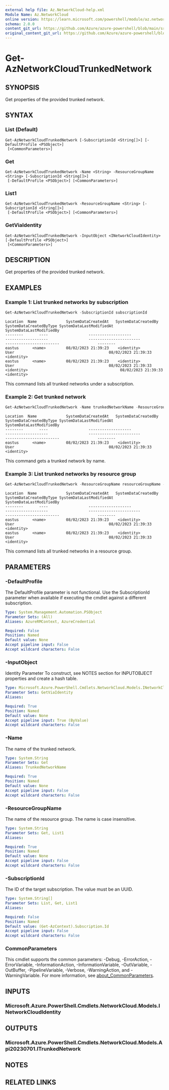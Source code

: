 ```yaml
---
external help file: Az.NetworkCloud-help.xml
Module Name: Az.NetworkCloud
online version: https://learn.microsoft.com/powershell/module/az.networkcloud/get-aznetworkcloudtrunkednetwork
schema: 2.0.0
content_git_url: https://github.com/Azure/azure-powershell/blob/main/src/NetworkCloud/NetworkCloud/help/Get-AzNetworkCloudTrunkedNetwork.md
original_content_git_url: https://github.com/Azure/azure-powershell/blob/main/src/NetworkCloud/NetworkCloud/help/Get-AzNetworkCloudTrunkedNetwork.md
---
```


# Get-AzNetworkCloudTrunkedNetwork

## SYNOPSIS
Get properties of the provided trunked network.

## SYNTAX

### List (Default)
```
Get-AzNetworkCloudTrunkedNetwork [-SubscriptionId <String[]>] [-DefaultProfile <PSObject>]
 [<CommonParameters>]
```

### Get
```
Get-AzNetworkCloudTrunkedNetwork -Name <String> -ResourceGroupName <String> [-SubscriptionId <String[]>]
 [-DefaultProfile <PSObject>] [<CommonParameters>]
```

### List1
```
Get-AzNetworkCloudTrunkedNetwork -ResourceGroupName <String> [-SubscriptionId <String[]>]
 [-DefaultProfile <PSObject>] [<CommonParameters>]
```

### GetViaIdentity
```
Get-AzNetworkCloudTrunkedNetwork -InputObject <INetworkCloudIdentity> [-DefaultProfile <PSObject>]
 [<CommonParameters>]
```

## DESCRIPTION
Get properties of the provided trunked network.

## EXAMPLES

### Example 1: List trunked networks by subscription
```powershell
Get-AzNetworkCloudTrunkedNetwork -SubscriptionId subscriptionId
```

```output
Location  Name             SystemDataCreatedAt   SystemDataCreatedBy    SystemDataCreatedByType SystemDataLastModifiedAt SystemDataLastModifiedBy
--------       ----                  -------------------                 -------------------                  -----------------------                   ------------------------                 --------
eastus      <name>         08/02/2023 21:39:23    <identity>                          User                                          08/02/2023 21:39:33          <identity>
eastus      <name>         08/02/2023 21:39:23    <identity>                          User                                          08/02/2023 21:39:33          <identity>                                         08/02/2023 21:39:33          <identity>
```

This command lists all trunked networks under a subscription.

### Example 2: Get trunked network
```powershell
Get-AzNetworkCloudTrunkedNetwork -Name trunkedNetworkName -ResourceGroupName resourceGroupName -SubscriptionId subscriptionId
```

```output
Location  Name             SystemDataCreatedAt   SystemDataCreatedBy    SystemDataCreatedByType SystemDataLastModifiedAt SystemDataLastModifiedBy
--------       ----                  -------------------                 -------------------                  -----------------------                   ------------------------                 --------
eastus      <name>         08/02/2023 21:39:23    <identity>                          User                                          08/02/2023 21:39:33          <identity>
```

This command gets a trunked network by name.

### Example 3: List trunked networks by resource group
```powershell
Get-AzNetworkCloudTrunkedNetwork -ResourceGroupName resourceGroupName -SubscriptionId subscriptionId
```

```output
Location  Name             SystemDataCreatedAt   SystemDataCreatedBy    SystemDataCreatedByType SystemDataLastModifiedAt SystemDataLastModifiedBy
--------       ----                  -------------------                 -------------------                  -----------------------                   ------------------------                 --------
eastus      <name>         08/02/2023 21:39:23    <identity>                          User                                          08/02/2023 21:39:33          <identity>
eastus      <name>         08/02/2023 21:39:23    <identity>                          User                                          08/02/2023 21:39:33          <identity>
```

This command lists all trunked networks in a resource group.

## PARAMETERS

### -DefaultProfile
The DefaultProfile parameter is not functional.
Use the SubscriptionId parameter when available if executing the cmdlet against a different subscription.

```yaml
Type: System.Management.Automation.PSObject
Parameter Sets: (All)
Aliases: AzureRMContext, AzureCredential

Required: False
Position: Named
Default value: None
Accept pipeline input: False
Accept wildcard characters: False
```

### -InputObject
Identity Parameter
To construct, see NOTES section for INPUTOBJECT properties and create a hash table.

```yaml
Type: Microsoft.Azure.PowerShell.Cmdlets.NetworkCloud.Models.INetworkCloudIdentity
Parameter Sets: GetViaIdentity
Aliases:

Required: True
Position: Named
Default value: None
Accept pipeline input: True (ByValue)
Accept wildcard characters: False
```

### -Name
The name of the trunked network.

```yaml
Type: System.String
Parameter Sets: Get
Aliases: TrunkedNetworkName

Required: True
Position: Named
Default value: None
Accept pipeline input: False
Accept wildcard characters: False
```

### -ResourceGroupName
The name of the resource group.
The name is case insensitive.

```yaml
Type: System.String
Parameter Sets: Get, List1
Aliases:

Required: True
Position: Named
Default value: None
Accept pipeline input: False
Accept wildcard characters: False
```

### -SubscriptionId
The ID of the target subscription.
The value must be an UUID.

```yaml
Type: System.String[]
Parameter Sets: List, Get, List1
Aliases:

Required: False
Position: Named
Default value: (Get-AzContext).Subscription.Id
Accept pipeline input: False
Accept wildcard characters: False
```

### CommonParameters
This cmdlet supports the common parameters: -Debug, -ErrorAction, -ErrorVariable, -InformationAction, -InformationVariable, -OutVariable, -OutBuffer, -PipelineVariable, -Verbose, -WarningAction, and -WarningVariable. For more information, see [about_CommonParameters](http://go.microsoft.com/fwlink/?LinkID=113216).

## INPUTS

### Microsoft.Azure.PowerShell.Cmdlets.NetworkCloud.Models.INetworkCloudIdentity

## OUTPUTS

### Microsoft.Azure.PowerShell.Cmdlets.NetworkCloud.Models.Api20230701.ITrunkedNetwork

## NOTES

## RELATED LINKS
